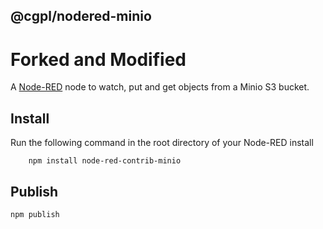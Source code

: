 @cgpl/nodered-minio
---
Forked and Modified
=================

A <a href="http://nodered.org" target="_new">Node-RED</a> node to watch, put
and get objects from a Minio S3 bucket.

Install
-------

Run the following command in the root directory of your Node-RED install

        npm install node-red-contrib-minio


Publish
-------

```
npm publish
```